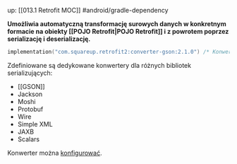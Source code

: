 up: [[013.1 Retrofit MOC]]
#android/gradle-dependency 

**Umożliwia automatyczną transformację surowych danych w konkretnym formacie na obiekty [[POJO Retrofit|POJO Retrofit]] i z powrotem poprzez serializację i deserializację.**

```kotlin
implementation("com.squareup.retrofit2:converter-gson:2.1.0") /* Konwerter dla biblioteki GSON
```

Zdefiniowane są dedykowane konwertery dla różnych bibliotek serializujących:
- [[GSON]]
- Jackson
- Moshi
- Protobuf
- Wire
- Simple XML
- JAXB
- Scalars

Konwerter można [konfigurować](https://futurestud.io/tutorials/retrofit-2-adding-customizing-the-gson-converter).